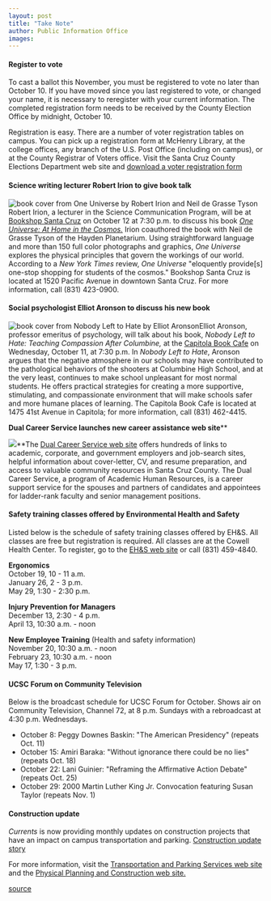 ```yaml
---
layout: post
title: "Take Note"
author: Public Information Office
images:
---
```


#### Register to vote

To cast a ballot this November, you must be registered to vote no later than October 10. If you have moved since you last registered to vote, or changed your name, it is necessary to reregister with your current information. The completed registration form needs to be received by the County Election Office by midnight, October 10.  
  
Registration is easy. There are a number of voter registration tables on campus. You can pick up a registration form at McHenry Library, at the college offices, any branch of the U.S. Post Office (including on campus), or at the County Registrar of Voters office. Visit the Santa Cruz County Elections Department web site and [download a voter registration form][1]

#### Science writing lecturer Robert Irion to give book talk

![book cover from One Universe by Robert Irion and Neil de Grasse Tyson][2]Robert Irion, a lecturer in the Science Communication Program, will be at [Bookshop Santa Cruz][3] on October 12 at 7:30 p.m. to discuss his book [_One Universe: At Home in the Cosmos._][4] Irion coauthored the book with Neil de Grasse Tyson of the Hayden Planetarium. Using straightforward language and more than 150 full color photographs and graphics, _One Universe_ explores the physical principles that govern the workings of our world. According to a _New York Times_ review, _One Universe_ "eloquently provide[s] one-stop shopping for students of the cosmos." Bookshop Santa Cruz is located at 1520 Pacific Avenue in downtown Santa Cruz. For more information, call (831) 423-0900.

#### Social psychologist Elliot Aronson to discuss his new book

![book cover from Nobody Left to Hate by Elliot Aronson][5]Elliot Aronson, professor emeritus of psychology, will talk about his book, _Nobody Left to Hate: Teaching Compassion After Columbine,_ at the [Capitola Book Cafe][6] on Wednesday, October 11, at 7:30 p.m. In _Nobody Left to Hate_, Aronson argues that the negative atmosphere in our schools may have contributed to the pathological behaviors of the shooters at Columbine High School, and at the very least, continues to make school unpleasant for most normal students. He offers practical strategies for creating a more supportive, stimulating, and compassionate environment that will make schools safer and more humane places of learning. The Capitola Book Cafe is located at 1475 41st Avenue in Capitola; for more information, call (831) 462-4415.

**Dual Career Service launches new career assistance web site****  
  
![][7]**The [Dual Career Service web site][8] offers hundreds of links to academic, corporate, and government employers and job-search sites, helpful information about cover-letter, CV, and resume preparation, and access to valuable community resources in Santa Cruz County. The Dual Career Service, a program of Academic Human Resources, is a career support service for the spouses and partners of candidates and appointees for ladder-rank faculty and senior management positions.

#### Safety training classes offered by Environmental Health and Safety

Listed below is the schedule of safety training classes offered by EH&S. All classes are free but registration is required. All classes are at the Cowell Health Center. To register, go to the [EH&S web site][9] or call (831) 459-4840.  
  
**Ergonomics**  
October 19, 10 - 11 a.m.  
January 26, 2 - 3 p.m.  
May 29, 1:30 - 2:30 p.m.  
  
**Injury Prevention for Managers**  
December 13, 2:30 - 4 p.m.  
April 13, 10:30 a.m. - noon

**New Employee Training** (Health and safety information)  
November 20, 10:30 a.m. - noon  
February 23, 10:30 a.m. - noon  
May 17, 1:30 - 3 p.m.

#### UCSC Forum on Community Television

Below is the broadcast schedule for UCSC Forum for October. Shows air on Community Television, Channel 72, at 8 p.m. Sundays with a rebroadcast at 4:30 p.m. Wednesdays.

* October 8: Peggy Downes Baskin: "The American Presidency" (repeats Oct. 11)
* October 15: Amiri Baraka: "Without ignorance there could be no lies" (repeats Oct. 18)
* October 22: Lani Guinier: "Reframing the Affirmative Action Debate" (repeats Oct. 25)
* October 29: 2000 Martin Luther King Jr. Convocation featuring Susan Taylor (repeats Nov. 1)

#### Construction update

_Currents_ is now providing monthly updates on construction projects that have an impact on campus transportation and parking. [Construction update story][10]

For more information, visit the [Transportation and Parking Services web site][11] and the [Physical Planning and Construction web site.][12]

  

[1]: http://www.votescount.com/
[2]: ../art/one_universe.gif
[3]: http://www.bookshopsantacruz.com
[4]: http://www.nap.edu/catalog/9585.html
[5]: ../art/nobody_left.jpg
[6]: http://www.capitolabookcafe.com
[7]: ../art/dualcareers.120.gif
[8]: http://www2.ucsc.edu/ahr/dcs
[9]: http://ehs.ucsc.edu/
[10]: ../../construction.html
[11]: http://www2.ucsc.edu/taps/
[12]: http://www2.ucsc.edu/ppc/

[source](http://www1.ucsc.edu/currents/00-01/10-09/takenote.html "Permalink to takenote")
